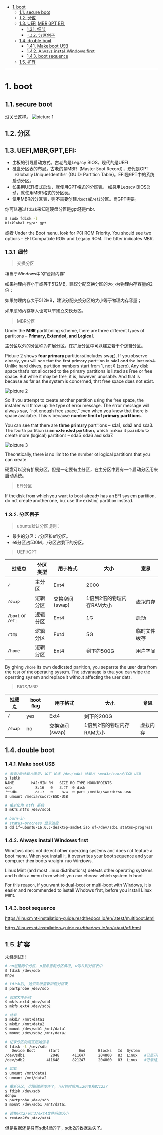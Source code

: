 - [1. boot](#1-boot)
  - [1.1. secure boot](#11-secure-boot)
  - [1.2. 分区](#12-分区)
  - [1.3. UEFI,MBR,GPT,EFI:](#13-uefimbrgptefi)
    - [1.3.1. 细节](#131-细节)
    - [1.3.2. 分区例子](#132-分区例子)
  - [1.4. double boot](#14-double-boot)
    - [1.4.1. Make boot USB](#141-make-boot-usb)
    - [1.4.2. Always install Windows first](#142-always-install-windows-first)
    - [1.4.3. boot sequence](#143-boot-sequence)
  - [1.5. 扩容](#15-扩容)
---

# 1. boot
## 1.1. secure boot
没关长这样。
![picture 1](../../images/ce9a6a44586a0e3caf8796a36dcc643ebac724caa375ac630b5786eb1cd43405.png)  


## 1.2. 分区
## 1.3. UEFI,MBR,GPT,EFI:
- 主板的引导启动方式。古老的是Legacy BIOS，现代的是UEFI
- 硬盘分区表的布局。古老的是MBR（Master Boot Record），现代是GPT（Globally Unique Identifier (GUID) Partition Table）。EFI是GPT中的系统启动分区。
- 如果用UEFI模式启动，就使用GPT格式的分区表。
  如果用Legacy BIOS启动，就使用MBR格式的分区表。
- 使用MBR的分区表，则不需要创建`/boot`或`/efi`分区。而GPT需要。

你可以通过`fdisk`来知道硬盘分区是gpt还是mbr.

```bash
$ sudo fdisk -l
Disklabel type: gpt
```

或者 Under the Boot menu, look for PCI ROM Priority. You should see two options – EFI Compatible ROM and Legacy ROM. The latter indicates MBR.

### 1.3.1. 细节
> 交换分区

相当于Windows中的“虚拟内存”.

如果物理内存小于或等于512MB，建议分配交换分区的大小为物理内存容量的2倍；

如果物理内存大于512MB，建议分配交换分区的大小等于物理内存容量；

如果您的内存够大也可以不建立交换分区。

> MBR分区

Under the **MBR** partitioning scheme, there are three different types of partitions – **Primary, Extended, and Logical**. 

主分区以外的分区称为扩展分区，在扩展分区中可以建立若干个逻辑分区。

  
Picture 2 shows **four primary** partitions(includes swap). If you observe closely, you will see that the first primary partition is sda1 and the last sda4. Unlike hard drives, partition numbers start from 1, not 0 (zero). Any disk space that’s not allocated to the primary partitions is listed as Free or free space. But while it may be free, it is, however, unusable. And that is because as far as the system is concerned, that free space does not exist.

![picture 2](../../images/3b1190fad39d1590f65e8445f534d9c5f444a3e2aebcc3ce2ded3919131d8663.png)  

So if you attempt to create another partition using the free space, the installer will throw up the type of error message. The error message will always say, “not enough free space,” even when you know that there is space available. This is because **number limit of primary partitions**.

You can see that there are **three primary** partitions – sda1, sda2 and sda3. The fourth partition is **an extended partition**, which makes it possible to create more (logical) partitions – sda5, sda6 and sda7.

![picture 3](../../images/81bf1793a13de35d198c64f9e8ac57dbd482fac59371cb6758f7615fbf1b2c59.png)  

Theoretically, there is no limit to the number of logical partitions that you can create.

硬盘可以没有扩展分区，但是一定要有主分区，在主分区中要有一个启动分区用来启动系统。

> EFI分区

If the disk from which you want to boot already has an EFI system partition, do not create another one, but use the existing partition instead.

### 1.3.2. 分区例子
> ubuntu默认分区规则：
- 最少的分区：`/`分区和efi分区。
- efi分区占500M，`/`分区占剩下的分区。

> UEFI/GPT

|挂载点|分区类型|用于格式|大小|意思|
|-|-|-|-|-|
| `/`|主分区|Ext4|200G|
| `/swap`|逻辑分区|交换空间(swap)|1倍到2倍的物理内存RAM大小|虚拟内存
| `/boot` or `/efi`|逻辑分区|Ext4|1G|启动|
|`/tmp`|逻辑分区|Ext4|5G|临时文件缓存|
| `/home`|逻辑分区|Ext4|剩下的500G|用户空间|

By giving `/home` its own dedicated partition, you separate the user data from the rest of the operating system. The advantage is that you can wipe the operating system and replace it without affecting the user data.

> BIOS/MBR


|挂载点|boot flag|用于格式|大小|意思|
|-|-|-|-|-|
| `/`|yes|Ext4|剩下的200G|
| `/swap`|no|交换空间(swap)|1倍到2倍的物理内存RAM大小|虚拟内存


## 1.4. double boot
### 1.4.1. Make boot USB
```bash
# 看看U盘挂载在哪里，如下 设备 /dev/sdb1 挂载在 /media/sword/ESD-USB
$ lsblk
NAME        MAJ:MIN RM   SIZE RO TYPE MOUNTPOINTS
sdb           8:16   0   3.7T  0 disk 
└─sdb1        8:17   0    32G  0 part /media/sword/ESD-USB
$ umount /media/sword/ESD-USB
```

```bash
# 格式化为 ntfs 系统
$ mkfs.ntfs /dev/sdb1
```

```bash
# burn-in
# status=progress 显示进度
$ dd if=ubuntu-16.0.3-desktop-amd64.iso of=/dev/sdb1 status=progress 
```

### 1.4.2. Always install Windows first
Windows does not detect other operating systems and does not feature a boot menu. When you install it, it overwrites your boot sequence and your computer then boots straight into Windows.

Linux Mint (and most Linux distributions) detects other operating systems and builds a menu from which you can choose which system to boot.

For this reason, if you want to dual-boot or multi-boot with Windows, it is easier and recommended to install Windows first, before you install Linux Mint.

### 1.4.3. boot sequence

<https://linuxmint-installation-guide.readthedocs.io/en/latest/multiboot.html>

<https://linuxmint-installation-guide.readthedocs.io/en/latest/efi.html>

## 1.5. 扩容
未经测试!!!


```bash
# nn创建两个分区, p显示当前分区情况, w写入到分区表中
$ fdisk /dev/sdb
nnpw

# fdisk后, 通知系统重新加载分区表
$ partprobe /dev/sdb

# 创建文件系统
$ mkfs.ext4 /dev/sdb1
$ mkfs.ext4 /dev/sdb2

# 挂载
$ mkdir /mnt/data1
$ mkdir /mnt/data2
$ mount /dev/sdb1 /mnt/data1
$ mount /dev/sdb2 /mnt/data2

# 记录分区的扇区起始信息
$ fdisk -l /dev/sdb
   Device Boot      Start         End      Blocks   Id  System
/dev/sdb1            2048      411647      204800   83  Linux	#记录开始扇区号2048。
/dev/sdb2          411648      821247      204800   83  Linux	#记录结束扇区号821247。

# 卸载
$ umount /mnt/data1
$ umount /mnt/data2

# 重新分区, dd删除原本两个, n分的时候用上2048和821237
$ fdisk /dev/sdb
ddnpw
$ partprobe /dev/sdb
$ mount /dev/sdb1 /mnt/data1

# 调整ext2/ext3/ext4文件系统大小
$ resize2fs /dev/sdb1
```
但是数据还是只有sdb1里的了，sdb2的数据丢失了。
